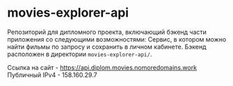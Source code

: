 # movies-explorer-api
Репозиторий для дипломного проекта, включающий бэкенд части приложения со следующими возможностями: Сервис, в котором можно найти фильмы по запросу и сохранить в личном кабинете. Бэкенд расположен в директории `movies-explorer-api/`.
  
Cсылка на сайт - https://api.diplom.movies.nomoredomains.work
Публичный IPv4 - 158.160.29.7
